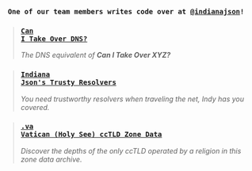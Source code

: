 
<h3><div align="center"><code>One of our team members writes code over at <a href="https://github.com/indianajson">@indianajson</a>!</code></div><!--<br><a href="#"><img src='rainforest.gif' alt="Artist Unknown"/></a>--> </h3>

  > <a href="https://github.com/indianajson/can=i-take-over-dns#readme"><h3><code>Can I Take Over DNS?</code></h3></a><i>The DNS equivalent of **Can I Take Over XYZ?**</i>


  > <a href="https://github.com/indianajson/trusty-resolvers#readme"><h3><code>Indiana Json's Trusty Resolvers</code></h3></a><i>You need trustworthy resolvers when traveling the net, Indy has you covered.</i>
   
  > <a href="https://github.com/indianajson/va-zone#readme"><h3><code>.va Vatican (Holy See) ccTLD Zone Data</code></h3></a><i>Discover the depths of the only ccTLD operated by a religion in this zone data archive.</i>
 

